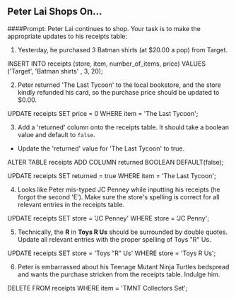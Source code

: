 ## Peter Lai Shops On...

####Prompt:
Peter Lai continues to shop. Your task is to make the appropriate updates to his receipts table:

1. Yesterday, he purchased 3 Batman shirts (at $20.00 a pop) from Target.

  INSERT INTO receipts (store, item, number_of_items, price)
  VALUES ('Target', 'Batman shirts' , 3, 20);


2. Peter returned 'The Last Tycoon' to the local bookstore, and the store kindly refunded his card, so the purchase price should be updated to $0.00.

  UPDATE receipts
  SET price = 0
  WHERE item = 'The Last Tycoon';

3. Add a 'returned' column onto the receipts table. It should take a boolean value and default to `false`.
  - Update the 'returned' value for 'The Last Tycoon' to true.

  ALTER TABLE receipts
  ADD COLUMN returned BOOLEAN DEFAULT(false);

  UPDATE receipts
  SET returned = true
  WHERE item = 'The Last Tycoon';

4. Looks like Peter mis-typed JC Penney while inputting his receipts (he forgot the second 'E'). Make sure the store's spelling is correct for all relevant entries in the receipts table.

  UPDATE receipts
  SET store = 'JC Penney'
  WHERE store = 'JC Penny';


5. Technically, the __R__ in __Toys R Us__ should be surrounded by double quotes. Update all relevant entries with the proper spelling of Toys "R" Us.

  UPDATE receipts
  SET store = 'Toys "R" Us'
  WHERE store = 'Toys R Us';

6. Peter is embarrassed about his Teenage Mutant Ninja Turtles bedspread and wants the purchase stricken from the receipts table. Indulge him.

  DELETE FROM receipts
  WHERE item = 'TMNT Collectors Set';





